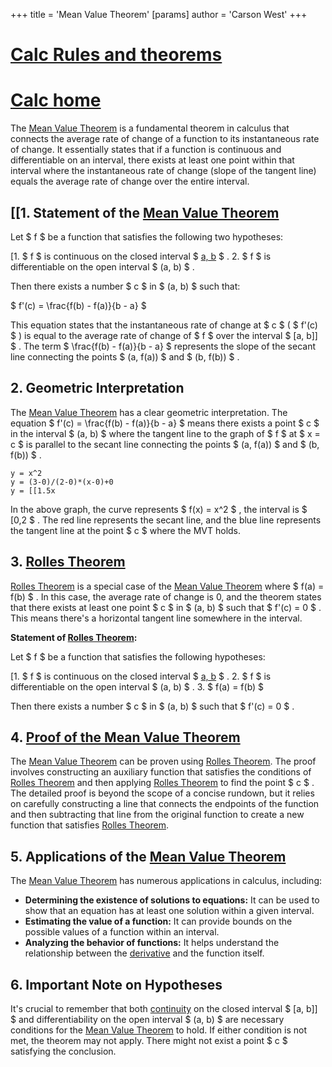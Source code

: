 +++
 title = 'Mean Value Theorem'
[params]
	author = 'Carson West'
+++
# [Calc Rules and theorems](./../calc-rules-and-theorems/)
# [Calc home](./../calc-home/)

The [Mean Value Theorem](./../mean-value-theorem/) is a fundamental theorem in calculus that connects the average rate of change of a function to its instantaneous rate of change.  It essentially states that if a function is continuous and differentiable on an interval, there exists at least one point within that interval where the instantaneous rate of change (slope of the tangent line) equals the average rate of change over the entire interval.

## [[1.  Statement of the [Mean Value Theorem](./../mean-value-theorem/) 
Let  $ f $  be a function that satisfies the following two hypotheses:

[1.  $ f $  is continuous on the closed interval  $ [a, b](./../1.--$-f-$--is-continuous-on-the-closed-interval--$-[a-b/) $ .
2.  $ f $  is differentiable on the open interval  $ (a, b) $ .

Then there exists a number  $ c $  in  $ (a, b) $  such that:

 $ f'(c) = \frac{f(b) - f(a)}{b - a} $ 


This equation states that the instantaneous rate of change at  $ c $  ( $ f'(c) $ ) is equal to the average rate of change of  $ f $  over the interval  $ [a, b]] $ .  The term  $ \frac{f(b) - f(a)}{b - a} $  represents the slope of the secant line connecting the points  $ (a, f(a)) $  and  $ (b, f(b)) $ .


## 2.  Geometric Interpretation

The [Mean Value Theorem](./../mean-value-theorem/) has a clear geometric interpretation. The equation  $ f'(c) = \frac{f(b) - f(a)}{b - a} $  means there exists a point  $ c $  in the interval  $ (a, b) $  where the tangent line to the graph of  $ f $  at  $ x = c $  is parallel to the secant line connecting the points  $ (a, f(a)) $  and  $ (b, f(b)) $ .

```desmos-graph
y = x^2
y = (3-0)/(2-0)*(x-0)+0
y = [[1.5x
```

In the above graph, the curve represents  $ f(x) = x^2 $ , the interval is  $ [0,2 $ . The red line represents the secant line, and the blue line represents the tangent line at the point  $ c $  where the MVT holds.


## 3.  [Rolles Theorem](./../rolles-theorem/)

[Rolles Theorem](./../rolles-theorem/) is a special case of the [Mean Value Theorem](./../mean-value-theorem/) where  $ f(a) = f(b) $ .  In this case, the average rate of change is 0, and the theorem states that there exists at least one point  $ c $  in  $ (a, b) $  such that  $ f'(c) = 0 $ .  This means there's a horizontal tangent line somewhere in the interval.

**Statement of [Rolles Theorem](./../rolles-theorem/):**

Let  $ f $  be a function that satisfies the following hypotheses:

[1.  $ f $  is continuous on the closed interval  $ [a, b](./../1.--$-f-$--is-continuous-on-the-closed-interval--$-[a-b/) $ .
2.  $ f $  is differentiable on the open interval  $ (a, b) $ .
3.  $ f(a) = f(b) $ 

Then there exists a number  $ c $  in  $ (a, b) $  such that  $ f'(c) = 0 $ .


## 4.  [Proof of the Mean Value Theorem](./../proof-of-the-mean-value-theorem/)

The [Mean Value Theorem](./../mean-value-theorem/) can be proven using [Rolles Theorem](./../rolles-theorem/).  The proof involves constructing an auxiliary function that satisfies the conditions of [Rolles Theorem](./../rolles-theorem/) and then applying [Rolles Theorem](./../rolles-theorem/) to find the point  $ c $ .  The detailed proof is beyond the scope of a concise rundown, but it relies on carefully constructing a line that connects the endpoints of the function and then subtracting that line from the original function to create a new function that satisfies [Rolles Theorem](./../rolles-theorem/).


## 5.  Applications of the [Mean Value Theorem](./../mean-value-theorem/) 
The [Mean Value Theorem](./../mean-value-theorem/) has numerous applications in calculus, including:

* **Determining the existence of solutions to equations:** It can be used to show that an equation has at least one solution within a given interval.
* **Estimating the value of a function:** It can provide bounds on the possible values of a function within an interval.
* **Analyzing the behavior of functions:** It helps understand the relationship between the [derivative](./../derivative/) and the function itself.


## 6.  Important Note on Hypotheses

It's crucial to remember that both [continuity](./../continuity/) on the closed interval  $ [a, b]] $  and differentiability on the open interval  $ (a, b) $  are necessary conditions for the [Mean Value Theorem](./../mean-value-theorem/) to hold.  If either condition is not met, the theorem may not apply.  There might not exist a point  $ c $  satisfying the conclusion.

